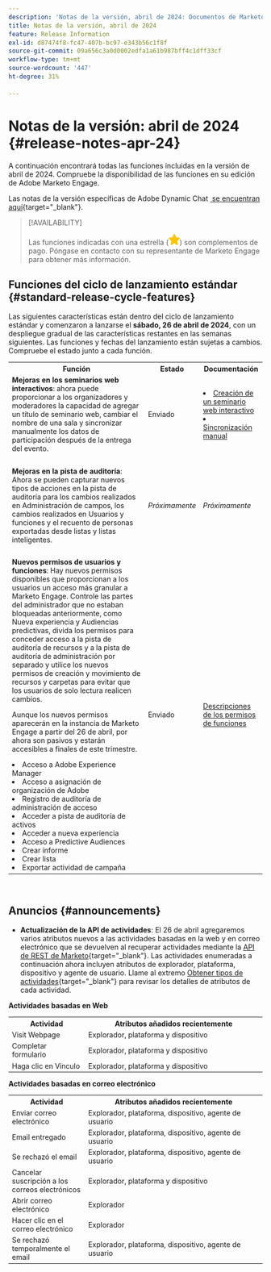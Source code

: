 ```yaml
---
description: 'Notas de la versión, abril de 2024: Documentos de Marketo: documentación del producto'
title: Notas de la versión, abril de 2024
feature: Release Information
exl-id: d87474f8-fc47-407b-bc97-e343b56c1f8f
source-git-commit: 09a656c3a0d0002edfa1a61b987bff4c1dff33cf
workflow-type: tm+mt
source-wordcount: '447'
ht-degree: 31%

---
```


# Notas de la versión: abril de 2024 {#release-notes-apr-24}

A continuación encontrará todas las funciones incluidas en la versión de abril de 2024. Compruebe la disponibilidad de las funciones en su edición de Adobe Marketo Engage.

Las notas de la versión específicas de Adobe Dynamic Chat [&#x200B; se encuentran aquí](/help/marketo/release-notes/dynamic-chat.md){target="_blank"}.

>[!AVAILABILITY]
>
>Las funciones indicadas con una estrella (![star](assets/yellow-star.png)) son complementos de pago. Póngase en contacto con su representante de Marketo Engage para obtener más información.

## Funciones del ciclo de lanzamiento estándar {#standard-release-cycle-features}

Las siguientes características están dentro del ciclo de lanzamiento estándar y comenzaron a lanzarse el **sábado, 26 de abril de 2024**, con un despliegue gradual de las características restantes en las semanas siguientes. Las funciones y fechas del lanzamiento están sujetas a cambios. Compruebe el estado junto a cada función.

<table style="table-layout:auto">
 <tbody>
  <tr>
   <th style="width:65%">Función</th>
   <th style="width:10%">Estado</th>
   <th style="width:25%">Documentación</th>
  </tr>
     <tr>
   <td><strong>Mejoras en los seminarios web interactivos</strong>: ahora puede proporcionar a los organizadores y moderadores la capacidad de agregar un título de seminario web, cambiar el nombre de una sala y sincronizar manualmente los datos de participación después de la entrega del evento.</td>
   <td>Enviado</td>
   <td><li><a href="/help/marketo/product-docs/demand-generation/events/interactive-webinars/create-an-interactive-webinar.md">Creación de un seminario web interactivo</a></li>
   <li><a href="/help/marketo/product-docs/demand-generation/events/interactive-webinars/event-workflows.md#manual-sync">Sincronización manual</a></li></td>
  </tr>
  <tr>
   <td> </td>
   <td> </td>
   <td> </td>
  </tr>
    <tr>
   <td><strong>Mejoras en la pista de auditoría</strong>:
   Ahora se pueden capturar nuevos tipos de acciones en la pista de auditoría para los cambios realizados en Administración de campos, los cambios realizados en Usuarios y funciones y el recuento de personas exportadas desde listas y listas inteligentes.</td>
   <td><i>Próximamente</i></td>
   <td><i>Próximamente</i></td>
  </tr>
  <tr>
   <td> </td>
   <td> </td>
   <td> </td>
  </tr>
    <tr>
   <td><strong>Nuevos permisos de usuarios y funciones</strong>: Hay nuevos permisos disponibles que proporcionan a los usuarios un acceso más granular a Marketo Engage. Controle las partes del administrador que no estaban bloqueadas anteriormente, como Nueva experiencia y Audiencias predictivas, divida los permisos para conceder acceso a la pista de auditoría de recursos y a la pista de auditoría de administración por separado y utilice los nuevos permisos de creación y movimiento de recursos y carpetas para evitar que los usuarios de solo lectura realicen cambios.
   <p>Aunque los nuevos permisos aparecerán en la instancia de Marketo Engage a partir del 26 de abril, por ahora son pasivos y estarán accesibles a finales de este trimestre.
   <li>Acceso a Adobe Experience Manager</li>
   <li>Acceso a asignación de organización de Adobe</li>
   <li>Registro de auditoría de administración de acceso</li>
   <li>Acceder a pista de auditoría de activos</li>
   <li>Acceder a nueva experiencia</li>
   <li>Acceso a Predictive Audiences</li>
   <li>Crear informe</li>
   <li>Crear lista</li>
   <li>Exportar actividad de campaña</li>
   </td>
   <td>Enviado</td>
   <td><a href="/help/marketo/product-docs/administration/users-and-roles/descriptions-of-role-permissions.md">Descripciones de los permisos de funciones</a></td>
  </tr>
 </tbody>
</table>
<br/>

## Anuncios {#announcements}

* **Actualización de la API de actividades**: El 26 de abril agregaremos varios atributos nuevos a las actividades basadas en la web y en correo electrónico que se devuelven al recuperar actividades mediante la [API de REST de Marketo](https://developer.adobe.com/marketo-apis/api/mapi/#tag/Activities){target="_blank"}. Las actividades enumeradas a continuación ahora incluyen atributos de explorador, plataforma, dispositivo y agente de usuario. Llame al extremo [Obtener tipos de actividades](https://developer.adobe.com/marketo-apis/api/mapi/#tag/Activities/operation/getAllActivityTypesUsingGET){target="_blank"} para revisar los detalles de atributos de cada actividad.

**Actividades basadas en Web**

<table style="table-layout:auto">
 <tbody>
  <tr>
   <th style="width:30%">Actividad</th>
   <th style="width:70%">Atributos añadidos recientemente</th>
   </tr>
  <tr>
   <td>Visit Webpage</td>
   <td>Explorador, plataforma y dispositivo</td>
  </tr>
   <tr>
   <td>Completar formulario</td>
   <td>Explorador, plataforma y dispositivo</td>
  </tr>
  <tr>
   <td>Haga clic en Vínculo</td>
   <td>Explorador, plataforma y dispositivo</td>
  </tr>
 </tbody>
</table>

**Actividades basadas en correo electrónico**

<table style="table-layout:auto">
 <tbody>
  <tr>
   <th style="width:30%">Actividad</th>
   <th style="width:70%">Atributos añadidos recientemente</th>
  </tr>
   <tr>
   <td>Enviar correo electrónico</td>
   <td>Explorador, plataforma, dispositivo, agente de usuario</td>
  </tr>
   </tr>
  <tr>
   <td>Email entregado</td>
   <td>Explorador, plataforma, dispositivo, agente de usuario</td>
  </tr>
   <tr>
   <td>Se rechazó el email</td>
   <td>Explorador, plataforma, dispositivo, agente de usuario</td>
  </tr>
  <tr>
   <td>Cancelar suscripción a los correos electrónicos</td>
   <td>Explorador, plataforma y dispositivo</td>
  </tr>
  <tr>
   <td>Abrir correo electrónico</td>
   <td>Explorador</td>
  </tr>
   <tr>
   <td>Hacer clic en el correo electrónico</td>
   <td>Explorador</td>
  </tr>
  <tr>
   <td>Se rechazó temporalmente el email</td>
   <td>Explorador, plataforma, dispositivo, agente de usuario</td>
  </tr>
 </tbody>
</table>
